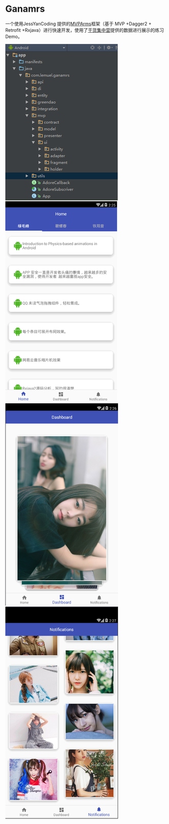 # Ganamrs
一个使用JessYanCoding 提供的[MVPArms](https://github.com/JessYanCoding/MVPArms)框架（基于 MVP +Dagger2 + Retrofit +Rxjava）进行快速开发，使用了[干货集中营](http://gank.io/)提供的数据进行展示的练习Demo。

![](https://github.com/Smiley1079621537/Ganamrs/blob/master/img/1.png)
![](https://github.com/Smiley1079621537/Ganamrs/blob/master/img/2.png)
![](https://github.com/Smiley1079621537/Ganamrs/blob/master/img/3.png)
![](https://github.com/Smiley1079621537/Ganamrs/blob/master/img/4.png)